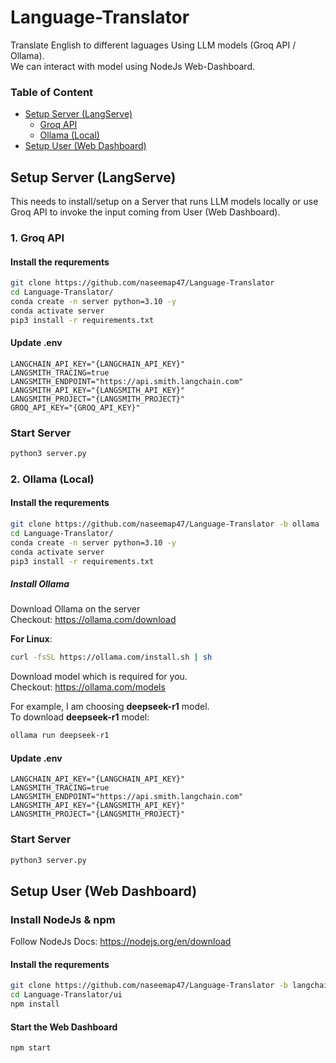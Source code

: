 # Language-Translator
Translate English to different laguages Using LLM models (Groq API / Ollama).<br>
We can interact with model using NodeJs Web-Dashboard.

### Table of Content

- [Setup Server (LangServe)](https://github.com/naseemap47/Language-Translator/master/README.md#setup-server-langserve)
    - [Groq API](https://github.com/naseemap47/Language-Translator/master/README.md#1-groq-api)
    - [Ollama (Local)](https://github.com/naseemap47/Language-Translator/master/README.md#2-ollama-local)
- [Setup User (Web Dashboard)](https://github.com/naseemap47/Language-Translator/master/README.md#setup-user-web-dashboard)

## Setup Server (LangServe)
This needs to install/setup on a Server that runs LLM models locally or use Groq API to invoke the input coming from User (Web Dashboard).

### 1. Groq API
#### Install the requrements
```bash
git clone https://github.com/naseemap47/Language-Translator
cd Language-Translator/
conda create -n server python=3.10 -y
conda activate server
pip3 install -r requirements.txt
```
#### Update **.env**
```.env
LANGCHAIN_API_KEY="{LANGCHAIN_API_KEY}"
LANGSMITH_TRACING=true
LANGSMITH_ENDPOINT="https://api.smith.langchain.com"
LANGSMITH_API_KEY="{LANGSMITH_API_KEY}"
LANGSMITH_PROJECT="{LANGSMITH_PROJECT}"
GROQ_API_KEY="{GROQ_API_KEY}"
```
### Start Server
```bash
python3 server.py
```

### 2. Ollama (Local)
#### Install the requrements
```bash
git clone https://github.com/naseemap47/Language-Translator -b ollama
cd Language-Translator/
conda create -n server python=3.10 -y
conda activate server
pip3 install -r requirements.txt
```
##### Install Ollama
Download Ollama on the server <br>
Checkout: https://ollama.com/download

**For Linux**:
```bash
curl -fsSL https://ollama.com/install.sh | sh
```
Download model which is required for you.<br>
Checkout: https://ollama.com/models

For example, I am choosing **deepseek-r1** model.<br>
To download **deepseek-r1** model:
```bash
ollama run deepseek-r1
```
#### Update **.env**
```.env
LANGCHAIN_API_KEY="{LANGCHAIN_API_KEY}"
LANGSMITH_TRACING=true
LANGSMITH_ENDPOINT="https://api.smith.langchain.com"
LANGSMITH_API_KEY="{LANGSMITH_API_KEY}"
LANGSMITH_PROJECT="{LANGSMITH_PROJECT}"
```
### Start Server
```bash
python3 server.py
```
## Setup User (Web Dashboard)
### Install NodeJs & npm
Follow NodeJs Docs: https://nodejs.org/en/download
#### Install the requrements
```bash
git clone https://github.com/naseemap47/Language-Translator -b langchain/ui
cd Language-Translator/ui
npm install
```
#### Start the Web Dashboard
```bash
npm start
```
